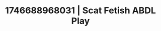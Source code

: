---
categories:
- Shibari art
- AI-generated
- NSFW AI art
- Bedroom eyes
- Barefoot beauty
- ASMR
- After dark play
- Cosplay
image: /assets/images/1746688968031.jpg
layout: post
seo:
  description: Featured content with artistic Scat Fetish, ABDL Play. HD images available.
  keywords: Scat Fetish, ABDL Play
  og_image: /assets/images/1746688968031.jpg
  schema_type: VisualArtwork
tags:
- ABDL Play
- Scat Fetish
- '#1746688968031'
title: 1746688968031 | Scat Fetish ABDL Play
---